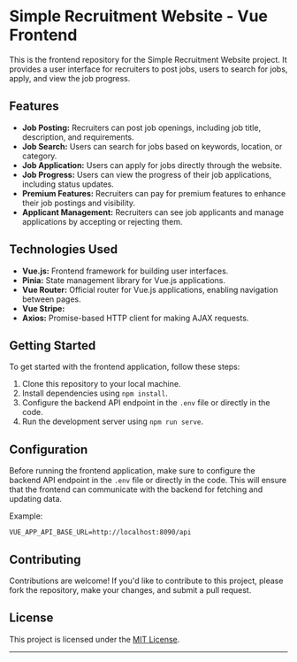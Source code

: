# Simple Recruitment Website - Vue Frontend

This is the frontend repository for the Simple Recruitment Website project. It provides a user interface for recruiters to post jobs, users to search for jobs, apply, and view the job progress.

## Features

- **Job Posting:** Recruiters can post job openings, including job title, description, and requirements.
- **Job Search:** Users can search for jobs based on keywords, location, or category.
- **Job Application:** Users can apply for jobs directly through the website.
- **Job Progress:** Users can view the progress of their job applications, including status updates.
- **Premium Features:** Recruiters can pay for premium features to enhance their job postings and visibility.
- **Applicant Management:** Recruiters can see job applicants and manage applications by accepting or rejecting them.

## Technologies Used

- **Vue.js:** Frontend framework for building user interfaces.
- **Pinia:** State management library for Vue.js applications.
- **Vue Router:** Official router for Vue.js applications, enabling navigation between pages.
- **Vue Stripe:** 
- **Axios:** Promise-based HTTP client for making AJAX requests.

## Getting Started

To get started with the frontend application, follow these steps:

1. Clone this repository to your local machine.
2. Install dependencies using `npm install`.
3. Configure the backend API endpoint in the `.env` file or directly in the code.
4. Run the development server using `npm run serve`.

## Configuration

Before running the frontend application, make sure to configure the backend API endpoint in the `.env` file or directly in the code. This will ensure that the frontend can communicate with the backend for fetching and updating data.

Example:

```
VUE_APP_API_BASE_URL=http://localhost:8090/api
```

## Contributing

Contributions are welcome! If you'd like to contribute to this project, please fork the repository, make your changes, and submit a pull request.

## License

This project is licensed under the [MIT License](LICENSE).

---
